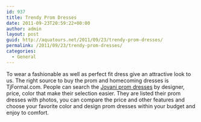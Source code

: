 ```yaml
---
id: 937
title: Trendy Prom Dresses
date: 2011-09-23T20:59:22+00:00
author: admin
layout: post
guid: http://aquatours.net/2011/09/23/trendy-prom-dresses/
permalink: /2011/09/23/trendy-prom-dresses/
categories:
  - General
---
```

To wear a fashionable as well as perfect fit dress give an attractive look to us. The right source to buy the prom and homecoming dresses is TjFormal.com. People can search the [Jovani prom dresses](http://www.tjformal.com/ShopBy.aspx?infield=Brand:Jovani&sb_id=7&d_id=56491&it_id=1&key=) by designer, price, color that make their selection easier. They are listed their prom dresses with photos, you can compare the price and other features and choose your favorite color and design prom dresses within your budget and enjoy to comfort.